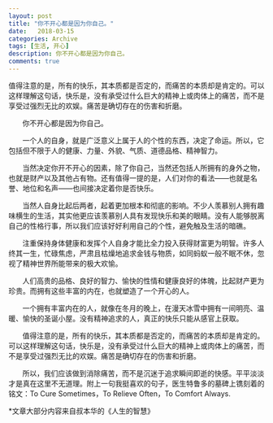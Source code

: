 ```yaml
---
layout: post
title: "你不开心都是因为你自己。"
date:   2018-03-15
categories: Archive
tags: [生活, 开心]
description: 你不开心都是因为你自己。
comments: true
---
```


值得注意的是，所有的快乐，其本质都是否定的，而痛苦的本质却是肯定的。可以这样理解这句话，快乐是，没有承受过什么巨大的精神上或肉体上的痛苦，而不是享受过强烈无比的欢娱。痛苦是确切存在的伤害和折磨。


&#160; &#160; &#160; &#160;你不开心都是因为你自己。



&#160; &#160; &#160; &#160;一个人的自身，就是广泛意义上属于人的个性的东西，决定了命运。所以，它包括但不限于人的健康、力量、外貌、气质、道德品格、精神智力。



&#160; &#160; &#160; &#160;当然决定你开不开心的因素，除了你自己，当然还包括人所拥有的身外之物，也就是财产以及其他占有物。还有值得一提的是，人们对你的看法——也就是名誉、地位和名声——也间接决定着你是否快乐。



&#160; &#160; &#160; &#160;当然人自身比起后两者，起着更加根本和彻底的影响。不少人羡慕别人拥有趣味横生的生活，其实他更应该羡慕别人具有发现快乐和美的眼睛。没有人能够脱离自己的性格行事，所以我们应该好好利用自己的个性，避免触及生活的暗礁。



&#160; &#160; &#160; &#160;注重保持身体健康和发挥个人自身才能比全力投入获得财富更为明智。许多人终其一生，忙碌焦虑，严肃且枯燥地追求金钱与物质，如同蚂蚁一般不眠不休，忽视了精神世界所能带来的极大欢愉。



&#160; &#160; &#160; &#160;人们高贵的品格、良好的智力、愉快的性情和健康良好的体魄，比起财产更为珍贵。而拥有这些丰富的内在，也就塑造了一个开心的人。



&#160; &#160; &#160; &#160;一个拥有丰富内在的人，就像在冬月的晚上，在漫天冰雪中拥有一间明亮、温暖、愉快的圣诞小屋。没有精神追求的人，真正的快乐只能从感官上获取。



&#160; &#160; &#160; &#160;值得注意的是，所有的快乐，其本质都是否定的，而痛苦的本质却是肯定的。可以这样理解这句话，快乐是，没有承受过什么巨大的精神上或肉体上的痛苦，而不是享受过强烈无比的欢娱。痛苦是确切存在的伤害和折磨。



&#160; &#160; &#160; &#160;所以，我们应该做到消除痛苦，而不是沉迷于追求瞬间即逝的快感。平平淡淡才是真在这里不无道理。附上一句我挺喜欢的句子，医生特鲁多的墓碑上镌刻着的铭文：To Cure Sometimes，To Relieve Often，To Comfort Always.



*文章大部分内容来自叔本华的《人生的智慧》
